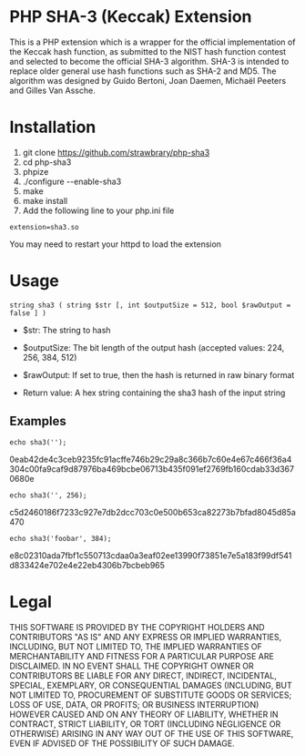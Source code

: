 PHP SHA-3 (Keccak) Extension
============================
This is a PHP extension which is a wrapper for the official implementation of the Keccak hash function, as submitted to the NIST hash function contest and selected to become the official SHA-3 algorithm. SHA-3 is intended to replace older general use hash functions such as SHA-2 and MD5. The algorithm was designed by Guido Bertoni, Joan Daemen, Michaël Peeters and Gilles Van Assche.

Installation
=============
1. git clone https://github.com/strawbrary/php-sha3
1. cd php-sha3
1. phpize
1. ./configure --enable-sha3
1. make
1. make install
1. Add the following line to your php.ini file

`extension=sha3.so`

You may need to restart your httpd to load the extension

Usage
=====
`string sha3 ( string $str [, int $outputSize = 512, bool $rawOutput = false ] )`

* $str: The string to hash
* $outputSize: The bit length of the output hash (accepted values: 224, 256, 384, 512)
* $rawOutput: If set to true, then the hash is returned in raw binary format

* Return value: A hex string containing the sha3 hash of the input string

Examples
--------
`echo sha3('');`

0eab42de4c3ceb9235fc91acffe746b29c29a8c366b7c60e4e67c466f36a4304c00fa9caf9d87976ba469bcbe06713b435f091ef2769fb160cdab33d3670680e

`echo sha3('', 256);`

c5d2460186f7233c927e7db2dcc703c0e500b653ca82273b7bfad8045d85a470

`echo sha3('foobar', 384);`

e8c02310ada7fbf1c550713cdaa0a3eaf02ee13990f73851e7e5a183f99df541d833424e702e4e22eb4306b7bcbeb965

Legal
=====
THIS SOFTWARE IS PROVIDED BY THE COPYRIGHT HOLDERS AND CONTRIBUTORS "AS IS" AND
ANY EXPRESS OR IMPLIED WARRANTIES, INCLUDING, BUT NOT LIMITED TO, THE IMPLIED
WARRANTIES OF MERCHANTABILITY AND FITNESS FOR A PARTICULAR PURPOSE ARE
DISCLAIMED. IN NO EVENT SHALL THE COPYRIGHT OWNER OR CONTRIBUTORS BE LIABLE FOR
ANY DIRECT, INDIRECT, INCIDENTAL, SPECIAL, EXEMPLARY, OR CONSEQUENTIAL DAMAGES
(INCLUDING, BUT NOT LIMITED TO, PROCUREMENT OF SUBSTITUTE GOODS OR SERVICES;
LOSS OF USE, DATA, OR PROFITS; OR BUSINESS INTERRUPTION) HOWEVER CAUSED AND
ON ANY THEORY OF LIABILITY, WHETHER IN CONTRACT, STRICT LIABILITY, OR TORT
(INCLUDING NEGLIGENCE OR OTHERWISE) ARISING IN ANY WAY OUT OF THE USE OF THIS
SOFTWARE, EVEN IF ADVISED OF THE POSSIBILITY OF SUCH DAMAGE.